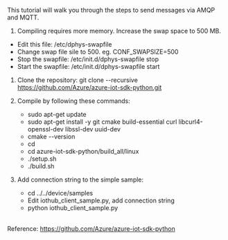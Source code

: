 This tutorial will walk you through the steps to send messages via AMQP and MQTT.

1. Compiling requires more memory.  Increase the swap space to 500 MB.
  - Edit this file:  /etc/dphys-swapfile 
  - Change swap file sile to 500.  eg. CONF_SWAPSIZE=500
  - Stop the swapfile: /etc/init.d/dphys-swapfile stop
  - Start the swapfile: /etc/init.d/dphys-swapfile start
1. Clone the repository:  git clone --recursive https://github.com/Azure/azure-iot-sdk-python.git 
1. Compile by following these commands:

   - sudo apt-get update <br>
   - sudo apt-get install -y git cmake build-essential curl libcurl4-openssl-dev libssl-dev uuid-dev <br>
   - cmake --version <br>
   - cd <br>
   - cd azure-iot-sdk-python/build_all/linux <br>
   - ./setup.sh <br>
   - ./build.sh <br>
   
1. Add connection string to the simple sample:

   - cd ../../device/samples <br>
   - Edit iothub_client_sample.py, add connection string <br>
   - python iothub_client_sample.py <br> <br>

Reference: https://github.com/Azure/azure-iot-sdk-python
